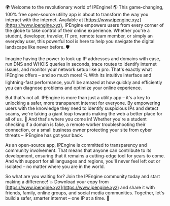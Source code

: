 🌍 Welcome to the revolutionary world of IPEngine! 🌎 This game-changing, 100% free open-source utility app is about to transform the way you interact with the internet. Available at [https://www.ipengine.xyz](https://www.ipengine.xyz), IPEngine empowers users from every corner of the globe to take control of their online experience. Whether you're a student, developer, traveler, IT pro, remote team member, or simply an everyday user, this powerful tool is here to help you navigate the digital landscape like never before. 🛡️

Imagine having the power to look up IP addresses and domains with ease, run DNS and WHOIS queries in seconds, trace routes to identify internet issues, and monitor your network setup like a pro. That's exactly what IPEngine offers – and so much more! 🔍 With its intuitive interface and lightning-fast performance, you'll be amazed at how quickly and efficiently you can diagnose problems and optimize your online experience.

But that's not all. IPEngine is more than just a utility app – it's a key to unlocking a safer, more transparent internet for everyone. By empowering users with the knowledge they need to identify suspicious IPs and detect scams, we're taking a giant leap towards making the web a better place for all of us. 🚀 And that's where you come in! Whether you're a student checking if a domain is fake, a remote worker troubleshooting their connection, or a small business owner protecting your site from cyber threats – IPEngine has got your back.

As an open-source app, IPEngine is committed to transparency and community involvement. That means that anyone can contribute to its development, ensuring that it remains a cutting-edge tool for years to come. And with support for all languages and regions, you'll never feel left out or isolated – no matter where you are in the world.

So what are you waiting for? Join the IPEngine community today and start making a difference! 💥 Download your copy from [https://www.ipengine.xyz](https://www.ipengine.xyz) and share it with friends, family, online groups, and social media communities. Together, let's build a safer, smarter internet – one IP at a time. 🌟